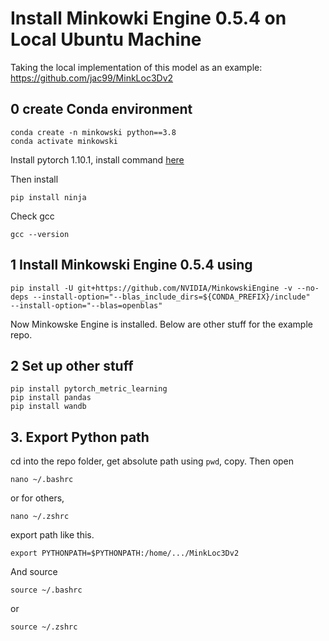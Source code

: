 # Install Minkowki Engine 0.5.4 on Local Ubuntu Machine

Taking the local implementation of this model as an example: https://github.com/jac99/MinkLoc3Dv2

## 0 create Conda environment

```
conda create -n minkowski python==3.8
conda activate minkowski
```

Install pytorch 1.10.1, install command [here](https://pytorch.org/get-started/previous-versions/)

Then install
```
pip install ninja
```
Check gcc
```
gcc --version
```

## 1 Install Minkowski Engine 0.5.4 using

```
pip install -U git+https://github.com/NVIDIA/MinkowskiEngine -v --no-deps --install-option="--blas_include_dirs=${CONDA_PREFIX}/include" 
--install-option="--blas=openblas"
```
Now Minkowske Engine is installed. Below are other stuff for the example repo.

## 2 Set up other stuff

```
pip install pytorch_metric_learning
pip install pandas
pip install wandb
```

## 3. Export Python path

cd into the repo folder, get absolute path using `pwd`, copy. Then open

```
nano ~/.bashrc
```
or for others, 
```
nano ~/.zshrc
```
export path like this.
```
export PYTHONPATH=$PYTHONPATH:/home/.../MinkLoc3Dv2
```
And source
```
source ~/.bashrc
```
or 
```
source ~/.zshrc
```



